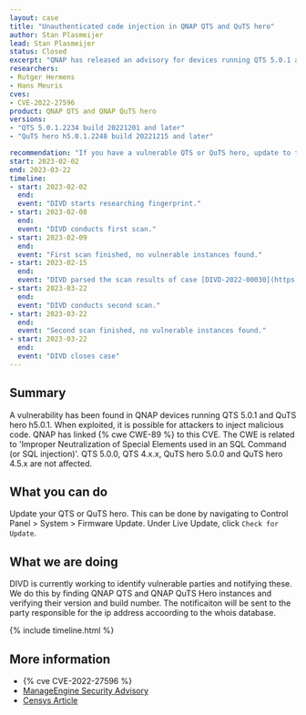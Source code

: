 ```yaml
---
layout: case
title: "Unauthenticated code injection in QNAP QTS and QuTS hero"
author: Stan Plasmeijer
lead: Stan Plasmeijer
status: Closed
excerpt: "QNAP has released an advisory for devices running QTS 5.0.1 and QuTS hero h5.0.1. Those devices might be vulnerable for code injection."
researchers:
- Rutger Hermens
- Hans Meuris
cves:
- CVE-2022-27596
product: QNAP QTS and QNAP QuTS hero
versions: 
- "QTS 5.0.1.2234 build 20221201 and later"
- "QuTS hero h5.0.1.2248 build 20221215 and later"

recommendation: "If you have a vulnerable QTS or QuTS hero, update to the latest version."
start: 2023-02-02
end: 2023-03-22
timeline:
- start: 2023-02-02
  end:
  event: "DIVD starts researching fingerprint."
- start: 2023-02-08
  end:
  event: "DIVD conducts first scan."
- start: 2023-02-09
  end:
  event: "First scan finished, no vulnerable instances found."
- start: 2023-02-15
  end:
  event: "DIVD parsed the scan results of case [DIVD-2022-00030](https://csirt.divd.nl/cases/DIVD-2022-00030/). We didn't find any devices running QTS 5.0.1 and QuTS hero h5.0.1"
- start: 2023-03-22
  end:
  event: "DIVD conducts second scan."
- start: 2023-03-22
  end:
  event: "Second scan finished, no vulnerable instances found."
- start: 2023-03-22
  end:
  event: "DIVD closes case"
---
```


## Summary

A vulnerability has been found in QNAP devices running QTS 5.0.1 and QuTS hero h5.0.1. When exploited, it is possible for attackers to inject malicious code. QNAP has linked {% cwe CWE-89 %} to this CVE. The CWE is related to 'Improper Neutralization of Special Elements used in an SQL Command (or SQL injection)'. QTS 5.0.0, QTS 4.x.x, QuTS hero 5.0.0 and QuTS hero 4.5.x are not affected.

## What you can do

Update your QTS or QuTS hero. This can be done by navigating to Control Panel > System > Firmware Update. Under Live Update, click `Check for Update`.

## What we are doing

DIVD is currently working to identify vulnerable parties and notifying these. We do this by finding QNAP QTS and QNAP QuTS Hero instances and verifying their version and build number.
The notificaiton will be sent to the party responsible for the ip address accoording to the whois database. 

{% include timeline.html %}

## More information

* {% cve CVE-2022-27596 %}
* [ManageEngine Security Advisory](https://www.qnap.com/en/security-advisory/qsa-23-01)
* [Censys Article](https://censys.io/cve-2022-27596/)
